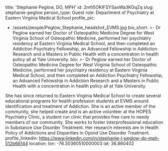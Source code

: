 title: 'Stephanie Peglow, DO, MPH'
id: 2mfi5OKIFSYSaoWa3KGqZq
slug: stephanie-peglow
person_type: Guest
role: Department of Psychiatry at Eastern Virginia Medical School
profile_pic:
  - /assets/people/Peglow_Stephanie_headshot_EVMS.jpg
bio_short: >-
  Dr Peglow earned her Doctor of Osteopathic Medicine Degree for West Virginia
  School of Osteopathic Medicine, performed her psychiatry residency at Eastern
  Virginia Medical School, and then completed an Addiction Psychiatry
  Fellowship, an Advanced Fellowship in Addiction Research and a Masters in
  Public Health with a concentration in health policy all at Yale University.
bio: >-
  Dr Peglow earned her Doctor of Osteopathic Medicine Degree for West Virginia
  School of Osteopathic Medicine, performed her psychiatry residency at Eastern
  Virginia Medical School, and then completed an Addiction Psychiatry
  Fellowship, an Advanced Fellowship in Addiction Research and a Masters in
  Public Health with a concentration in health policy all at Yale University.


  She has since returned to Eastern Virginia Medical School to create several
  educational programs for health profession students at EVMS around
  identification and treatment of Addiction.  She is an active member of the
  community, she helped create and is an active volunteer at the HOPES
  Psychiatry Clinic, a student run clinic that provides free care to needy
  members of our community.  She works to foster interprofessional education in
  Substance Use Disorder Treatment.  Her research interests are in Health Policy
  of Addictions and Disparities in Opioid Use Disorder Treatment.
profile_linkedin: https://www.linkedin.com/in/stephanie-l-peglow-do-mph-512b66144
location:
  lon: -76.30360510000003
  lat: 36.860402
